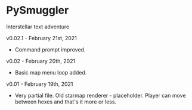 # PySmuggler
Interstellar text adventure

v0.02.1 - February 21st, 2021
- Command prompt improved.

v0.02 - February 20th, 2021
- Basic map menu loop added.

v0.01 - February 19th, 2021
- Very partial file. Old starmap renderer - placeholder. Player can move between hexes and that's it more or less.
